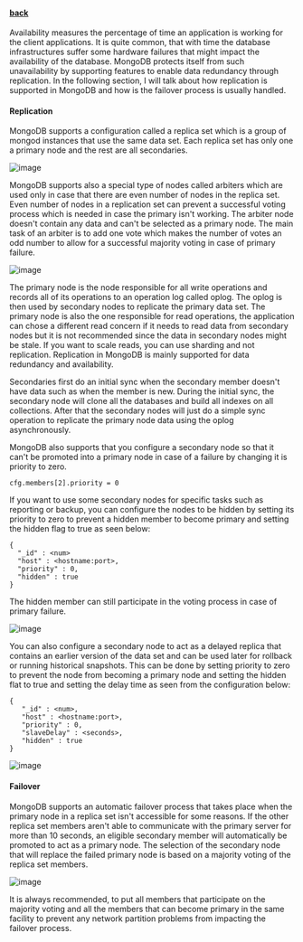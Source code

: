 #### [back](../admin_main.md)

Availability measures the percentage of time an application is working for the client applications. It is quite common, that with time the database infrastructures suffer some hardware failures that might impact the availability of the database. MongoDB protects itself from such unavailability by supporting features to enable data redundancy through replication.  In the following section, I will talk about how replication is supported in MongoDB and how is the failover process is usually handled.



#### Replication

MongoDB supports a configuration called a replica set which is a group of mongod instances that use the same data set. Each replica set has only one a primary node and the rest are all secondaries. 

![image](https://docs.mongodb.org/manual/_images/replica-set-read-write-operations-primary.png)

MongoDB supports also a special type of nodes called arbiters which are used only in case that there are even number of nodes in the replica set. Even number of nodes in a replication set can prevent a successful voting process which is needed in case the primary isn't working. The arbiter node doesn't contain any data and can't be selected as a primary node. The main task of an arbiter is to add one vote which makes the number of votes an odd number to allow for a successful majority voting in case of primary failure.

![image](https://docs.mongodb.org/manual/_images/replica-set-primary-with-secondary-and-arbiter.png)

The primary node is the node responsible for all write operations and records all of its operations to an operation log called oplog. The oplog is then used by secondary nodes to replicate the primary data set. The primary node is also the one responsible for read operations, the application can chose a different read concern if it needs to read data from secondary nodes but it is not recommended since the data in secondary nodes might be stale. If you want to scale reads, you can use sharding and not replication. Replication in MongoDB is mainly supported for data redundancy and availability. 


Secondaries first do an initial sync when the secondary member doesn't have data such as when the member is new. During the initial sync, the secondary node will clone all the databases and build all indexes on all collections. After that the secondary nodes will just do a simple sync operation to replicate the primary node data using the oplog asynchronously. 


MongoDB also supports that you configure a secondary node so that it can't be promoted into a primary node in case of a failure by changing it is priority to zero. 

````
cfg.members[2].priority = 0
````

If you want to use some secondary nodes for specific tasks such as reporting or backup, you can configure the nodes to be hidden by setting its priority to zero to prevent a hidden member to become primary and setting the hidden flag to true as seen below:

````
{
  "_id" : <num>
  "host" : <hostname:port>,
  "priority" : 0,
  "hidden" : true
}
````



The hidden member can still participate in the voting process in case of primary failure.

![image](https://docs.mongodb.org/manual/_images/replica-set-hidden-member.png)



You can also configure a secondary node to act as a delayed replica that contains an earlier version of the data set and can be used later for rollback or running historical snapshots. This can be done by setting priority to zero to prevent the node from becoming a primary node and setting the hidden flat to true and setting the delay time as seen from the configuration below:


````
{
   "_id" : <num>,
   "host" : <hostname:port>,
   "priority" : 0,
   "slaveDelay" : <seconds>,
   "hidden" : true
}
````


![image](https://docs.mongodb.org/manual/_images/replica-set-delayed-member.png) 



#### Failover

MongoDB supports an automatic failover process that takes place when the primary node in a replica set isn't accessible for some reasons. If the other replica set members aren't able to communicate with the primary server for more than 10 seconds, an eligible secondary member will automatically be promoted to act as a primary node. The selection of the secondary node that will replace the failed primary node is based on a majority voting of the replica set members. 

![image](https://docs.mongodb.org/manual/_images/replica-set-trigger-election.png)

It is always recommended, to put all members that participate on the majority voting and all the members that can become primary in the same facility to prevent any network partition problems from impacting the failover process.










